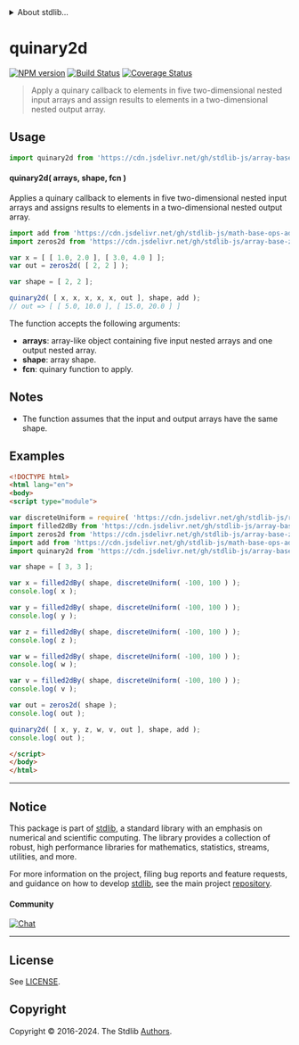 <!--

@license Apache-2.0

Copyright (c) 2023 The Stdlib Authors.

Licensed under the Apache License, Version 2.0 (the "License");
you may not use this file except in compliance with the License.
You may obtain a copy of the License at

   http://www.apache.org/licenses/LICENSE-2.0

Unless required by applicable law or agreed to in writing, software
distributed under the License is distributed on an "AS IS" BASIS,
WITHOUT WARRANTIES OR CONDITIONS OF ANY KIND, either express or implied.
See the License for the specific language governing permissions and
limitations under the License.

-->


<details>
  <summary>
    About stdlib...
  </summary>
  <p>We believe in a future in which the web is a preferred environment for numerical computation. To help realize this future, we've built stdlib. stdlib is a standard library, with an emphasis on numerical and scientific computation, written in JavaScript (and C) for execution in browsers and in Node.js.</p>
  <p>The library is fully decomposable, being architected in such a way that you can swap out and mix and match APIs and functionality to cater to your exact preferences and use cases.</p>
  <p>When you use stdlib, you can be absolutely certain that you are using the most thorough, rigorous, well-written, studied, documented, tested, measured, and high-quality code out there.</p>
  <p>To join us in bringing numerical computing to the web, get started by checking us out on <a href="https://github.com/stdlib-js/stdlib">GitHub</a>, and please consider <a href="https://opencollective.com/stdlib">financially supporting stdlib</a>. We greatly appreciate your continued support!</p>
</details>

# quinary2d

[![NPM version][npm-image]][npm-url] [![Build Status][test-image]][test-url] [![Coverage Status][coverage-image]][coverage-url] <!-- [![dependencies][dependencies-image]][dependencies-url] -->

> Apply a quinary callback to elements in five two-dimensional nested input arrays and assign results to elements in a two-dimensional nested output array.

<section class="intro">

</section>

<!-- /.intro -->



<section class="usage">

## Usage

```javascript
import quinary2d from 'https://cdn.jsdelivr.net/gh/stdlib-js/array-base-quinary2d@esm/index.mjs';
```

#### quinary2d( arrays, shape, fcn )

Applies a quinary callback to elements in five two-dimensional nested input arrays and assigns results to elements in a two-dimensional nested output array.

```javascript
import add from 'https://cdn.jsdelivr.net/gh/stdlib-js/math-base-ops-add5@esm/index.mjs';
import zeros2d from 'https://cdn.jsdelivr.net/gh/stdlib-js/array-base-zeros2d@esm/index.mjs';

var x = [ [ 1.0, 2.0 ], [ 3.0, 4.0 ] ];
var out = zeros2d( [ 2, 2 ] );

var shape = [ 2, 2 ];

quinary2d( [ x, x, x, x, x, out ], shape, add );
// out => [ [ 5.0, 10.0 ], [ 15.0, 20.0 ] ]
```

The function accepts the following arguments:

-   **arrays**: array-like object containing five input nested arrays and one output nested array.
-   **shape**: array shape.
-   **fcn**: quinary function to apply.

</section>

<!-- /.usage -->

<section class="notes">

## Notes

-   The function assumes that the input and output arrays have the same shape.

</section>

<!-- /.notes -->

<section class="examples">

## Examples

<!-- eslint no-undef: "error" -->

```html
<!DOCTYPE html>
<html lang="en">
<body>
<script type="module">

var discreteUniform = require( 'https://cdn.jsdelivr.net/gh/stdlib-js/random-base-discrete-uniform' ).factory;
import filled2dBy from 'https://cdn.jsdelivr.net/gh/stdlib-js/array-base-filled2d-by@esm/index.mjs';
import zeros2d from 'https://cdn.jsdelivr.net/gh/stdlib-js/array-base-zeros2d@esm/index.mjs';
import add from 'https://cdn.jsdelivr.net/gh/stdlib-js/math-base-ops-add5@esm/index.mjs';
import quinary2d from 'https://cdn.jsdelivr.net/gh/stdlib-js/array-base-quinary2d@esm/index.mjs';

var shape = [ 3, 3 ];

var x = filled2dBy( shape, discreteUniform( -100, 100 ) );
console.log( x );

var y = filled2dBy( shape, discreteUniform( -100, 100 ) );
console.log( y );

var z = filled2dBy( shape, discreteUniform( -100, 100 ) );
console.log( z );

var w = filled2dBy( shape, discreteUniform( -100, 100 ) );
console.log( w );

var v = filled2dBy( shape, discreteUniform( -100, 100 ) );
console.log( v );

var out = zeros2d( shape );
console.log( out );

quinary2d( [ x, y, z, w, v, out ], shape, add );
console.log( out );

</script>
</body>
</html>
```

</section>

<!-- /.examples -->

<!-- Section for related `stdlib` packages. Do not manually edit this section, as it is automatically populated. -->

<section class="related">

</section>

<!-- /.related -->

<!-- Section for all links. Make sure to keep an empty line after the `section` element and another before the `/section` close. -->


<section class="main-repo" >

* * *

## Notice

This package is part of [stdlib][stdlib], a standard library with an emphasis on numerical and scientific computing. The library provides a collection of robust, high performance libraries for mathematics, statistics, streams, utilities, and more.

For more information on the project, filing bug reports and feature requests, and guidance on how to develop [stdlib][stdlib], see the main project [repository][stdlib].

#### Community

[![Chat][chat-image]][chat-url]

---

## License

See [LICENSE][stdlib-license].


## Copyright

Copyright &copy; 2016-2024. The Stdlib [Authors][stdlib-authors].

</section>

<!-- /.stdlib -->

<!-- Section for all links. Make sure to keep an empty line after the `section` element and another before the `/section` close. -->

<section class="links">

[npm-image]: http://img.shields.io/npm/v/@stdlib/array-base-quinary2d.svg
[npm-url]: https://npmjs.org/package/@stdlib/array-base-quinary2d

[test-image]: https://github.com/stdlib-js/array-base-quinary2d/actions/workflows/test.yml/badge.svg?branch=v0.2.1
[test-url]: https://github.com/stdlib-js/array-base-quinary2d/actions/workflows/test.yml?query=branch:v0.2.1

[coverage-image]: https://img.shields.io/codecov/c/github/stdlib-js/array-base-quinary2d/main.svg
[coverage-url]: https://codecov.io/github/stdlib-js/array-base-quinary2d?branch=main

<!--

[dependencies-image]: https://img.shields.io/david/stdlib-js/array-base-quinary2d.svg
[dependencies-url]: https://david-dm.org/stdlib-js/array-base-quinary2d/main

-->

[chat-image]: https://img.shields.io/gitter/room/stdlib-js/stdlib.svg
[chat-url]: https://app.gitter.im/#/room/#stdlib-js_stdlib:gitter.im

[stdlib]: https://github.com/stdlib-js/stdlib

[stdlib-authors]: https://github.com/stdlib-js/stdlib/graphs/contributors

[umd]: https://github.com/umdjs/umd
[es-module]: https://developer.mozilla.org/en-US/docs/Web/JavaScript/Guide/Modules

[deno-url]: https://github.com/stdlib-js/array-base-quinary2d/tree/deno
[deno-readme]: https://github.com/stdlib-js/array-base-quinary2d/blob/deno/README.md
[umd-url]: https://github.com/stdlib-js/array-base-quinary2d/tree/umd
[umd-readme]: https://github.com/stdlib-js/array-base-quinary2d/blob/umd/README.md
[esm-url]: https://github.com/stdlib-js/array-base-quinary2d/tree/esm
[esm-readme]: https://github.com/stdlib-js/array-base-quinary2d/blob/esm/README.md
[branches-url]: https://github.com/stdlib-js/array-base-quinary2d/blob/main/branches.md

[stdlib-license]: https://raw.githubusercontent.com/stdlib-js/array-base-quinary2d/main/LICENSE

</section>

<!-- /.links -->
